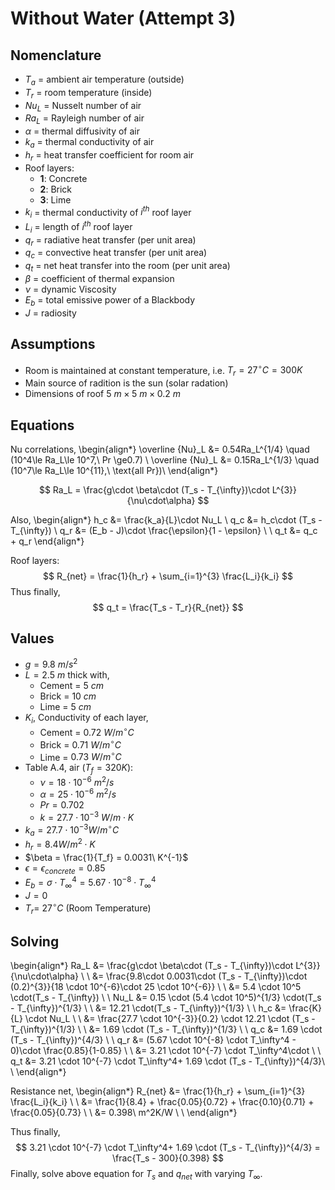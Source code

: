 # Without Water (Attempt 3)

## Nomenclature

* $T_a$ = ambient air temperature (outside)
* $T_r$ = room temperature (inside)
* $Nu_L$ = Nusselt number of air
* $Ra_L$ = Rayleigh number of air
* $\alpha$ = thermal diffusivity of air
* $k_a$ = thermal conductivity of air
* $h_r$ = heat transfer coefficient for room air
* Roof layers:
  * **1**: Concrete
  * **2**: Brick
  * **3**: Lime
* $k_i$ = thermal conductivity of $i^{th}$ roof layer
* $L_i$ = length of $i^{th}$ roof layer
* $q_{r}$ = radiative heat transfer (per unit area)
* $q_{c}$ = convective heat transfer (per unit area)
* $q_{t}$ = net heat transfer into the room (per unit area)
* $\beta$ = coefficient of thermal expansion
* $\nu$ = dynamic Viscosity
* $E_b$ = total emissive power of a Blackbody
* $J$ = radiosity

## Assumptions

* Room is maintained at constant temperature, i.e. $T_r = 27^\circ C = 300K$
* Main source of radition is the sun (solar radation)
* Dimensions of roof $5\ m \times 5\ m \times 0.2\ m$

## Equations

Nu correlations,
\begin{align*}
  \overline {Nu}_L &= 0.54Ra_L^{1/4} \quad (10^4\le Ra_L\le 10^7,\ Pr \ge0.7) \\
  \overline {Nu}_L &= 0.15Ra_L^{1/3} \quad (10^7\le Ra_L\le 10^{11},\ \text{all Pr})\\
\end{align*}

$$
Ra_L = \frac{g\cdot \beta\cdot (T_s - T_{\infty})\cdot L^{3}}{\nu\cdot\alpha}
$$

Also,
\begin{align*}
  h_c &= \frac{k_a}{L}\cdot Nu_L \\
  q_c &= h_c\cdot (T_s - T_{\infty}) \\
  q_r &= (E_b - J)\cdot \frac{\epsilon}{1 - \epsilon} \\ \\
  q_t &= q_c + q_r
\end{align*}

Roof layers:
$$
R_{net} = \frac{1}{h_r} + \sum_{i=1}^{3} \frac{L_i}{k_i}
$$
Thus finally,
$$
q_t = \frac{T_s - T_r}{R_{net}}
$$

## Values

* $g = 9.8\ m/s^2$
* $L = 2.5\ m$ thick with,
  * Cement = $5\ cm$
  * Brick = $10\ cm$
  * Lime = $5\ cm$
* $K_i$, Conductivity of each layer,
  * Cement = $0.72\ W/m^{\circ}C$
  * Brick = $0.71\ W/m^{\circ}C$
  * Lime = $0.73\ W/m^{\circ}C$
* Table A.4, air ($T_f = 320K$):
  * $\nu = 18 \cdot 10^{-6}\ m^2/s$
  * $\alpha = 25 \cdot 10^{-6}\ m^2/s$
  * $Pr = 0.702$
  * $k = 27.7 \cdot 10^{-3}\ W/m\cdot K$
* $k_a =27.7 \cdot 10^{-3}W/m^{\circ}C$
* $h_r = 8.4 W/m^2\cdot K$
* $\beta = \frac{1}{T_f} = 0.0031\ K^{-1}$
* $\epsilon = \epsilon_{concrete} = 0.85$
* $E_b = \sigma \cdot T_\infty^4 = 5.67 \cdot 10^{-8} \cdot T_\infty^4$
* $J=0$
* $T_r =\ 27^\circ C$ (Room Temperature)

## Solving

\begin{align*}
  Ra_L &= \frac{g\cdot \beta\cdot (T_s - T_{\infty})\cdot L^{3}}{\nu\cdot\alpha} \\ \\
       &= \frac{9.8\cdot 0.0031\cdot (T_s - T_{\infty})\cdot (0.2)^{3}}{18 \cdot 10^{-6}\cdot 25 \cdot 10^{-6}} \\ \\
       &= 5.4 \cdot 10^5 \cdot(T_s - T_{\infty}) \\
\\
  Nu_L &= 0.15 \cdot (5.4 \cdot 10^5)^{1/3} \cdot(T_s - T_{\infty})^{1/3} \\ \\
       &= 12.21 \cdot(T_s - T_{\infty})^{1/3} \\
\\
   h_c &= \frac{K}{L} \cdot Nu_L \\ \\
       &= \frac{27.7 \cdot 10^{-3}}{0.2} \cdot 12.21 \cdot (T_s - T_{\infty})^{1/3} \\ \\
       &= 1.69 \cdot (T_s - T_{\infty})^{1/3} \\
\\
   q_c &= 1.69 \cdot (T_s - T_{\infty})^{4/3} \\
\\
   q_r &= (5.67 \cdot 10^{-8} \cdot T_\infty^4 - 0)\cdot \frac{0.85}{1-0.85} \\ \\
       &= 3.21 \cdot 10^{-7} \cdot T_\infty^4\cdot \\ \\
   q_t &= 3.21 \cdot 10^{-7} \cdot T_\infty^4+ 1.69 \cdot (T_s - T_{\infty})^{4/3}\\
\\
\end{align*}

Resistance net,
\begin{align*}
R_{net} &= \frac{1}{h_r} + \sum_{i=1}^{3} \frac{L_i}{k_i} \\ \\
  &= \frac{1}{8.4} + \frac{0.05}{0.72} + \frac{0.10}{0.71} + \frac{0.05}{0.73} \\ \\
  &= 0.398\ m^2K/W \\ \\
\end{align*}

Thus finally,
$$
3.21 \cdot 10^{-7} \cdot T_\infty^4+ 1.69 \cdot (T_s - T_{\infty})^{4/3} = \frac{T_s - 300}{0.398}
$$
Finally, solve above equation for $T_s$ and $q_{net}$ with varying $T_{\infty}$.
